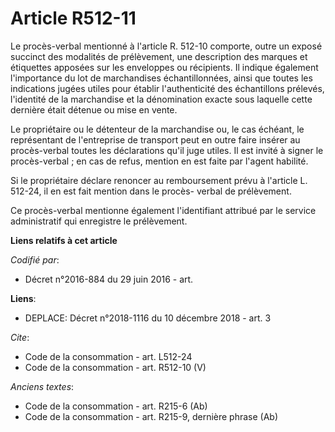# Article R512-11

Le procès-verbal mentionné à l'article R. 512-10 comporte, outre un exposé succinct des modalités de prélèvement, une
description des marques et étiquettes apposées sur les enveloppes ou récipients. Il indique également l'importance du lot de
marchandises échantillonnées, ainsi que toutes les indications jugées utiles pour établir l'authenticité des échantillons
prélevés, l'identité de la marchandise et la dénomination exacte sous laquelle cette dernière était détenue ou mise en
vente. 

Le propriétaire ou le détenteur de la marchandise ou, le cas échéant, le représentant de l'entreprise de transport peut en
outre faire insérer au procès-verbal toutes les déclarations qu'il juge utiles. Il est invité à signer le procès-verbal ; en
cas de refus, mention en est faite par l'agent habilité. 

Si le propriétaire déclare renoncer au remboursement prévu à l'article L. 512-24, il en est fait mention dans le procès-
verbal de prélèvement. 

Ce procès-verbal mentionne également l'identifiant attribué par le service administratif qui enregistre le prélèvement.

**Liens relatifs à cet article**

_Codifié par_:

  - Décret n°2016-884 du 29 juin 2016 - art.

**Liens**:

  - DEPLACE: Décret n°2018-1116 du 10 décembre 2018 - art. 3

_Cite_:

  - Code de la consommation - art. L512-24
  - Code de la consommation - art. R512-10 (V)

_Anciens textes_:

  - Code de la consommation - art. R215-6 (Ab)
  - Code de la consommation - art. R215-9, dernière phrase (Ab)

